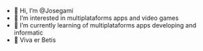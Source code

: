 - 👋 Hi, I’m @Josegami
- 👀 I’m interested in multiplataforms apps and video games
- 🌱 I’m currently learning of multiplataforms apps developing and informatic
- 💚 Viva er Betis 

<!---
Josegami/Josegami is a ✨ special ✨ repository because its `README.md` (this file) appears on your GitHub profile.
You can click the Preview link to take a look at your changes.
--->
